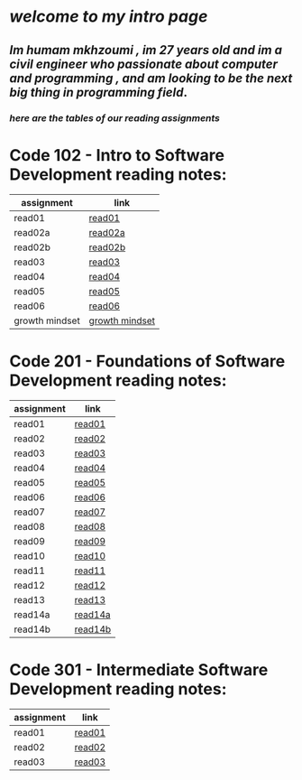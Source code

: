 # _**welcome to my intro page**_
## _**Im humam mkhzoumi , im 27 years old and im a civil engineer who passionate about computer and programming , and am looking to be the next big thing in programming field**_.



### _**here are the tables of our reading assignments**_




# Code 102 - Intro to Software Development reading notes:  


| assignment            | link                                |
| -----------           | -----------                         |
| read01                | [read01](read01.md)                 |
| read02a               | [read02a](read02a.md)               |
| read02b               | [read02b](read02b.md)               |
| read03                | [read03](read03.md)                 |
| read04                | [read04](read04.md)                 |
| read05                | [read05](read05.md)                 |
| read06                | [read06](read06.md)                 |
| growth mindset        | [growth mindset](growth-mindset.md) |




# Code 201 - Foundations of Software Development reading notes:


| assignment             | link                                   |
| -----------            | -----------                            |
| read01                 | [read01](201/read01.md)                |
| read02                 | [read02](201/read02.md)                |
| read03                 | [read03](201/read03.md)                |
| read04                 | [read04](201/read04.md)                |
| read05                 | [read05](201/read05.md)                |
| read06                 | [read06](201/read06.md)                |
| read07                 | [read07](201/read07.md)                |
| read08                 | [read08](201/read08.md)                |
| read09                 | [read09](201/read09.md)                |
| read10                 | [read10](201/read10.md)                |
| read11                 | [read11](201/read11.md)                |
| read12                 | [read12](201/read12.md)                |
| read13                 | [read13](201/read13.md)                |
| read14a                | [read14a](201/read14a.md)              |
| read14b                | [read14b](201/read14b.md)              |



# Code 301 - Intermediate Software Development reading notes:

| assignment             | link                                   |
| -----------            | -----------                            |
| read01                 | [read01](301/read01.md)                |
| read02                 | [read02](301/read02.md)                |
| read03                 | [read03](301/read03.md)                |















